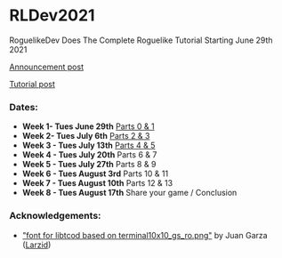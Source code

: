# RLDev2021
RoguelikeDev Does The Complete Roguelike Tutorial Starting June 29th 2021

[Announcement post](https://www.reddit.com/r/roguelikedev/comments/o5x585/roguelikedev_does_the_complete_roguelike_tutorial/)

[Tutorial post](http://rogueliketutorials.com/tutorials/tcod/)

### Dates:
- **Week 1- Tues June 29th** [Parts 0 & 1](https://github.com/ZachAttakk/RLDev2021/commit/25c621c642d615f67d57ccb2e75c0ec66492d722)
- **Week 2- Tues July 6th** [Parts 2 & 3](https://github.com/ZachAttakk/RLDev2021/commit/10f705d4854b7fbe418bc8ca53d3e22f1ab561b4)
- **Week 3 - Tues July 13th** [Parts 4 & 5](https://github.com/ZachAttakk/RLDev2021/commit/58d657f89a3b38eb464df1fb799d5d8c3251f4c8)
- **Week 4 - Tues July 20th** Parts 6 & 7
- **Week 5 - Tues July 27th** Parts 8 & 9
- **Week 6 - Tues August 3rd** Parts 10 & 11
- **Week 7 - Tues August 10th** Parts 12 & 13
- **Week 8 - Tues August 17th** Share your game / Conclusion

### Acknowledgements:
- ["font for libtcod based on terminal10x10_gs_ro.png"](https://www.reddit.com/r/roguelikedev/comments/57f2d1/libtcod_how_to_use_included_terminal_fonts/d8rgag4) by Juan Garza ([Larzid](https://www.reddit.com/user/Larzid/))
